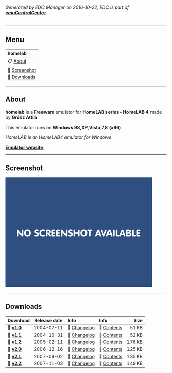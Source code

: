 ###### Generated by EDC Manager on 2016-10-22, EDC is part of [**emuControlCenter**](https://github.com/PhoenixInteractiveNL/emuControlCenter/wiki)
***
## Menu
| **homelab** |
|:---------|
| :clipboard: [About](#about) |
| :sunrise: [Screenshot](#screenshot) |
| :floppy_disk: [Downloads](#downloads) |
***
## About
**homelab** is a **Freeware** emulator for **HomeLAB series - HomeLAB 4** made by **Grósz Attila**

This emulator runs on **Windows 98,XP,Vista,7,8 (x86)**

_HomeLAB is an HomeLAB4 emulator for Windows_

[**Emulator website**](http://gaia.atilia.eu/content/view/3/4/)
***
## Screenshot
![](https://raw.githubusercontent.com/PhoenixInteractiveNL/edc-masterhook/master/downloadhooks/homelab/homelab_screen.jpg)
***
## Downloads
| Download | Release date  | Info       | Info       | Size       |
|:---------|:-------------:|:-----------|:-----------|-----------:|
| :floppy_disk: [**v1.0**](https://github.com/PhoenixInteractiveNL/edc-repo0001/raw/master/homelab/1.0.7z) | 2004-07-11 | :page_facing_up: [Changelog](https://github.com/PhoenixInteractiveNL/edc-repo0001/blob/master/homelab/1.0_changelog.txt) | :mag_right: [Contents](https://github.com/PhoenixInteractiveNL/edc-repo0001/blob/master/homelab/1.0_contents.txt) | 51 KB |
| :floppy_disk: [**v1.1**](https://github.com/PhoenixInteractiveNL/edc-repo0001/raw/master/homelab/1.1.7z) | 2004-10-31 | :page_facing_up: [Changelog](https://github.com/PhoenixInteractiveNL/edc-repo0001/blob/master/homelab/1.1_changelog.txt) | :mag_right: [Contents](https://github.com/PhoenixInteractiveNL/edc-repo0001/blob/master/homelab/1.1_contents.txt) | 52 KB |
| :floppy_disk: [**v1.2**](https://github.com/PhoenixInteractiveNL/edc-repo0001/raw/master/homelab/1.2.7z) | 2005-02-11 | :page_facing_up: [Changelog](https://github.com/PhoenixInteractiveNL/edc-repo0001/blob/master/homelab/1.2_changelog.txt) | :mag_right: [Contents](https://github.com/PhoenixInteractiveNL/edc-repo0001/blob/master/homelab/1.2_contents.txt) | 176 KB |
| :floppy_disk: [**v2.0**](https://github.com/PhoenixInteractiveNL/edc-repo0001/raw/master/homelab/2.0.7z) | 2006-12-16 | :page_facing_up: [Changelog](https://github.com/PhoenixInteractiveNL/edc-repo0001/blob/master/homelab/2.0_changelog.txt) | :mag_right: [Contents](https://github.com/PhoenixInteractiveNL/edc-repo0001/blob/master/homelab/2.0_contents.txt) | 125 KB |
| :floppy_disk: [**v2.1**](https://github.com/PhoenixInteractiveNL/edc-repo0001/raw/master/homelab/2.1.7z) | 2007-09-02 | :page_facing_up: [Changelog](https://github.com/PhoenixInteractiveNL/edc-repo0001/blob/master/homelab/2.1_changelog.txt) | :mag_right: [Contents](https://github.com/PhoenixInteractiveNL/edc-repo0001/blob/master/homelab/2.1_contents.txt) | 135 KB |
| :floppy_disk: [**v2.2**](https://github.com/PhoenixInteractiveNL/edc-repo0001/raw/master/homelab/2.2.7z) | 2007-11-03 | :page_facing_up: [Changelog](https://github.com/PhoenixInteractiveNL/edc-repo0001/blob/master/homelab/2.2_changelog.txt) | :mag_right: [Contents](https://github.com/PhoenixInteractiveNL/edc-repo0001/blob/master/homelab/2.2_contents.txt) | 149 KB |
